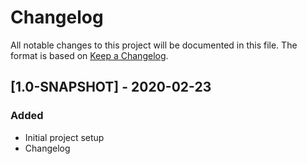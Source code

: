 # Changelog
All notable changes to this project will be documented in this file. The format is based on [Keep a Changelog](https://keepachangelog.com/en/1.0.0/).

## [1.0-SNAPSHOT] - 2020-02-23
### Added
- Initial project setup
- Changelog
